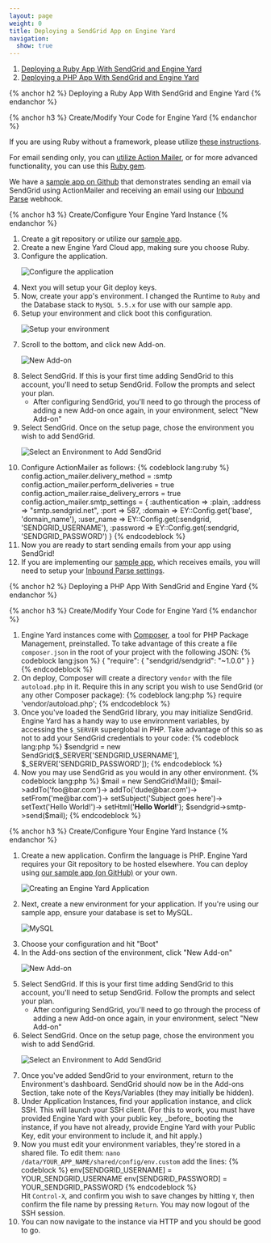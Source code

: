 ```yaml
---
layout: page
weight: 0
title: Deploying a SendGrid App on Engine Yard
navigation:
  show: true
---
```


1. [Deploying a Ruby App With SendGrid and Engine Yard](#-Deploying-a-Ruby-App-With-SendGrid-and-Engine-Yard)
2. [Deploying a PHP App With SendGrid and Engine Yard](#-Deploying-a-PHP-App-With-SendGrid-and-Engine-Yard)

{% anchor h2 %}
Deploying a Ruby App With SendGrid and Engine Yard
{% endanchor %}

{% anchor h3 %}
Create/Modify Your Code for Engine Yard
{% endanchor %}

If you are using Ruby without a framework, please utilize [these instructions](https://sendgrid.com/docs/Integrate/Code_Examples/ruby.html).

For email sending only, you can [utilize Action Mailer](https://sendgrid.com/docs/Integrate/Frameworks/rubyonrails.html), or for more advanced functionality, you can use this [Ruby gem](https://github.com/stephenb/sendgrid).

We have a [sample app on Github](https://github.com/sendgrid/sendgrid-engine-yard-ruby) that demonstrates sending an email via SendGrid using ActionMailer and receiving an email using our <a href="https://sendgrid.com/docs/API_Reference/Webhooks/parse.html">Inbound Parse</a> webhook. 

{% anchor h3 %}
Create/Configure Your Engine Yard Instance
{% endanchor %}

<ol>
<li>Create a git repository or utilize our <a href="https://github.com/sendgrid/sendgrid-engine-yard-ruby">sample app</a>.</li>
<li>Create a new Engine Yard Cloud app, making sure you choose Ruby.</li>
<li>Configure the application.
	
<p><img alt="Configure the application" src="{{root_url}}/images/engineyard_7_create_application.png" /></p>
</li>
<li>Next you will setup your Git deploy keys.</li>
<li>Now, create your app's environment. I changed the Runtime to <code>Ruby</code> and the Database stack to <code>MySQL 5.5.x</code> for use with our sample app.</li>
<li>Setup your environment and click boot this configuration.
	
<p><img alt="Setup your environment" src="{{root_url}}/images/engineyard_8_environment.png" /></p>
</li>

<li>Scroll to the bottom, and click new Add-on.
	
<p><img alt="New Add-on" src="{{root_url}}/images/engineyard_3_addon.png" /></p>

<li>Select SendGrid. If this is your first time adding SendGrid to this account, you'll need to setup SendGrid. Follow the prompts and select your plan.
<ul><li>After configuring SendGrid, you'll need to go through the process of adding a new Add-on once again, in your environment, select "New Add-on"</li></ul></li>
<li>Select SendGrid. Once on the setup page, chose the environment you wish to add SendGrid.

<p><img alt="Select an Environment to Add SendGrid" src="{{root_url}}/images/engineyard_4_environmentselect.png" /></p></li>
<li>Configure ActionMailer as follows:
{% codeblock lang:ruby %}
config.action_mailer.delivery_method = :smtp
config.action_mailer.perform_deliveries = true
config.action_mailer.raise_delivery_errors = true
config.action_mailer.smtp_settings = {
     :authentication => :plain,
     :address => "smtp.sendgrid.net",
     :port => 587,
     :domain => EY::Config.get('base', 'domain_name'),
     :user_name => EY::Config.get(:sendgrid, 'SENDGRID_USERNAME'),
     :password => EY::Config.get(:sendgrid, 'SENDGRID_PASSWORD')
}
{% endcodeblock %}
</li>
<li>Now you are ready to start sending emails from your app using SendGrid!</li>
<li>If you are implementing our <a href="https://github.com/sendgrid/sendgrid-engine-yard-ruby">sample app</a>, which receives emails, you will need to setup your <a href="https://sendgrid.com/docs/API_Reference/Webhooks/parse.html">Inbound Parse settings</a>.</li>
</ol>

{% anchor h2 %}
Deploying a PHP App With SendGrid and Engine Yard
{% endanchor %}

{% anchor h3 %}
Create/Modify Your Code for Engine Yard
{% endanchor %}

<ol>
<li>Engine Yard instances come with <a href="http://getcomposer.org/">Composer</a>, a tool for PHP Package Management, preinstalled. To take advantage of this create a file <code>composer.json</code> in the root of your project with the following JSON:
{% codeblock lang:json %}
{  
  "require": {
    "sendgrid/sendgrid": "~1.0.0"
  }
}
{% endcodeblock %}</li>
<li>On deploy, Composer will create a directory <code>vendor</code> with the file 	<code>autoload.php</code> in it. Require this in any script you wish to use SendGrid (or any other Composer package):
{% codeblock lang:php %}
require 'vendor/autoload.php';
{% endcodeblock %}</li>
<li>Once you've loaded the SendGrid library, you may initialize SendGrid. Engine Yard has a handy way to use environment variables, by accessing the <code>$_SERVER</code> superglobal in PHP. Take advantage of this so as not to add your SendGrid credentials to your code:
{% codeblock lang:php %}
$sendgrid = new SendGrid($_SERVER['SENDGRID_USERNAME'], $_SERVER['SENDGRID_PASSWORD']);
{% endcodeblock %}</li>
<li>Now you may use SendGrid as you would in any other environment.
{% codeblock lang:php %}
$mail     = new SendGrid\Mail();
$mail->addTo('foo@bar.com')->
       addTo('dude@bar.com')->
       setFrom('me@bar.com')->
       setSubject('Subject goes here')->
       setText('Hello World!')->
       setHtml('<strong>Hello World!</strong>');
$sendgrid->smtp->send($mail);
{% endcodeblock %}</li>
</ol>

{% anchor h3 %}
Create/Configure Your Engine Yard Instance
{% endanchor %}

<ol>
<li>Create a new application. Confirm the language is PHP. Engine Yard requires your Git repository to be hosted elsewhere. You can deploy using <a href="http://github.com/sendgrid/sendgrid-engine-yard-php">our sample app (on GitHub)</a> or your own.

<p><img alt="Creating an Engine Yard Application" src="{{root_url}}/images/engineyard_1_create.png" /></p></li>
<li>Next, create a new environment for your application. If you're using our sample app, ensure your database is set to MySQL.

<p><img alt="MySQL" src="{{root_url}}/images/engineyard_2_database.png" /></p></li>
<li>Choose your configuration and hit "Boot"</li>
<li>In the Add-ons section of the environment, click "New Add-on"

<p><img alt="New Add-on" src="{{root_url}}/images/engineyard_3_addon.png" /></p></li>
<li>Select SendGrid. If this is your first time adding SendGrid to this account, you'll need to setup SendGrid. Follow the prompts and select your plan.
<ul><li>After configuring SendGrid, you'll need to go through the process of adding a new Add-on once again, in your environment, select "New Add-on"</li></ul></li>
<li>Select SendGrid. Once on the setup page, chose the environment you wish to add SendGrid.

<p><img alt="Select an Environment to Add SendGrid" src="{{root_url}}/images/engineyard_4_environmentselect.png" /></p></li>
<li>Once you've added SendGrid to your environment, return to the Environment's dashboard. SendGrid should now be in the Add-ons Section, take note of the Keys/Variables (they may initially be hidden).</li>
<li>Under Application Instances, find your application instance, and click SSH. This will launch your SSH client. (For this to work, you must have provided Engine Yard with your public key, _before_ booting the instance, if you have not already, provide Engine Yard with your Public Key, edit your environment to include it, and hit apply.)</li>
<li>Now you must edit your environment variables, they're stored in a shared file. To edit them: <code>nano /data/YOUR_APP_NAME/shared/config/env.custom</code> add the lines:
{% codeblock %}
env[SENDGRID_USERNAME] = YOUR_SENDGRID_USERNAME
env[SENDGRID_PASSWORD] = YOUR_SENDGRID_PASSWORD
{% endcodeblock %}</li>
Hit <code>Control-X</code>, and confirm you wish to save changes by hitting <code>Y</code>, then confirm the file name by pressing <code>Return</code>. You may now logout of the SSH session.
<li>You can now navigate to the instance via HTTP and you should be good to go.</li>
</ol>
